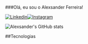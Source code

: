 ###Olá, eu sou o Alexsander Ferreira!

[![Linkedin](https://img.shields.io/badge/LinkedIn-0077B5?style=for-the-badge&logo=linkedin&logoColor=white)](https://www.linkedin.com/in/alexsanderfs/)[![Instagram](https://img.shields.io/badge/Instagram-E4405F?style=for-the-badge&logo=instagram&logoColor=white)](https://www.instagram.com/alexsanderfrr/)

![Alexsander's GitHub stats](https://github-readme-stats.vercel.app/api?username=alexsanderfrr&show_icons=true&theme=radical)

##Tecnologias
<div style="display: inline_block"><br/>
<img align="center" alt=""html5 src="https://img.shields.io/badge/HTML5-E34F26?style=for-the-badge&logo=html5&logoColor=white"/> <img align="center" alt=""html5 src="https://img.shields.io/badge/CSS3-1572B6?style=for-the-badge&logo=css3&logoColor=white"/><img align="center" alt=""html5 src="https://img.shields.io/badge/JavaScript-F7DF1E?style=for-the-badge&logo=javascript&logoColor=black"/><img align="center" alt=""html5 src="https://img.shields.io/badge/Node.js-43853D?style=for-the-badge&logo=node.js&logoColor=white"/><img align="center" alt=""html5 src="https://img.shields.io/badge/React-20232A?style=for-the-badge&logo=react&logoColor=61DAFB"/><img align="center" alt=""html5 src="https://img.shields.io/badge/MySQL-00000F?style=for-the-badge&logo=mysql&logoColor=white"/><img align="center" alt=""html5 src="https://img.shields.io/badge/Java-ED8B00?style=for-the-badge&logo=openjdk&logoColor=white"/><img align="center" alt=""html5 src="https://img.shields.io/badge/Microsoft_Excel-217346?style=for-the-badge&logo=microsoft-excel&logoColor=white"/>
</div>
